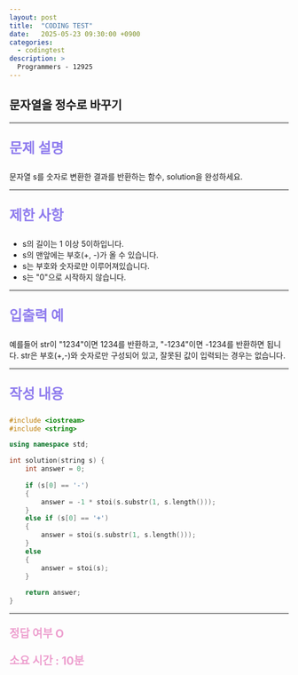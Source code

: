 ```yaml
---
layout: post
title:  "CODING TEST"
date:   2025-05-23 09:30:00 +0900
categories:
  - codingtest
description: >
  Programmers - 12925
---
```

## 문자열을 정수로 바꾸기

---

<p style = "color:#8f7cee; font-size:25px; font-weight:bold">
문제 설명
</p>

문자열 s를 숫자로 변환한 결과를 반환하는 함수, solution을 완성하세요.

---

<p style = "color:#8f7cee; font-size:25px; font-weight:bold">
제한 사항
</p>

- s의 길이는 1 이상 5이하입니다.
- s의 맨앞에는 부호(+, -)가 올 수 있습니다.
- s는 부호와 숫자로만 이루어져있습니다.
- s는 "0"으로 시작하지 않습니다.

---

<p style = "color:#8f7cee; font-size:25px; font-weight:bold">
입출력 예
</p>

예를들어 str이 "1234"이면 1234를 반환하고, "-1234"이면 -1234를 반환하면 됩니다.
str은 부호(+,-)와 숫자로만 구성되어 있고, 잘못된 값이 입력되는 경우는 없습니다.

---

<p style = "color:#8f7cee; font-size:25px; font-weight:bold">
작성 내용
</p>

```C++
#include <iostream>
#include <string>

using namespace std;

int solution(string s) {
    int answer = 0;
    
    if (s[0] == '-')
    {
        answer = -1 * stoi(s.substr(1, s.length()));
    }
    else if (s[0] == '+')
    {
        answer = stoi(s.substr(1, s.length()));
    }
    else 
    {
        answer = stoi(s);
    }
    
    return answer;
}
```

---

<p style = "color:#ed9ece; font-size:20px; font-weight:bold">
정답 여부 O
</p>

<p style = "color:#ed9ece; font-size:20px; font-weight:bold">
소요 시간 : 10분
</p>
